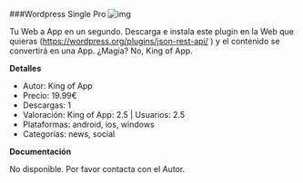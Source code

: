 ###Wordpress Single Pro
![img](http://resources.kingofapp.com/modules/wpsinglepro/images/wordpress-single-pro_list.png)

Tu Web a App en un segundo. Descarga e instala este plugin en la Web que quieras (https://wordpress.org/plugins/json-rest-api/ ) y el contenido se convertirá en una App. ¿Magia? No, King of App.

**Detalles**
- Autor: King of App
- Precio: 19.99€
- Descargas: 1
- Valoración: King of App: 2.5 | Usuarios: 2.5
- Plataformas: android, ios, windows
- Categorías: news, social


**Documentación**

No disponible. Por favor contacta con el Autor.